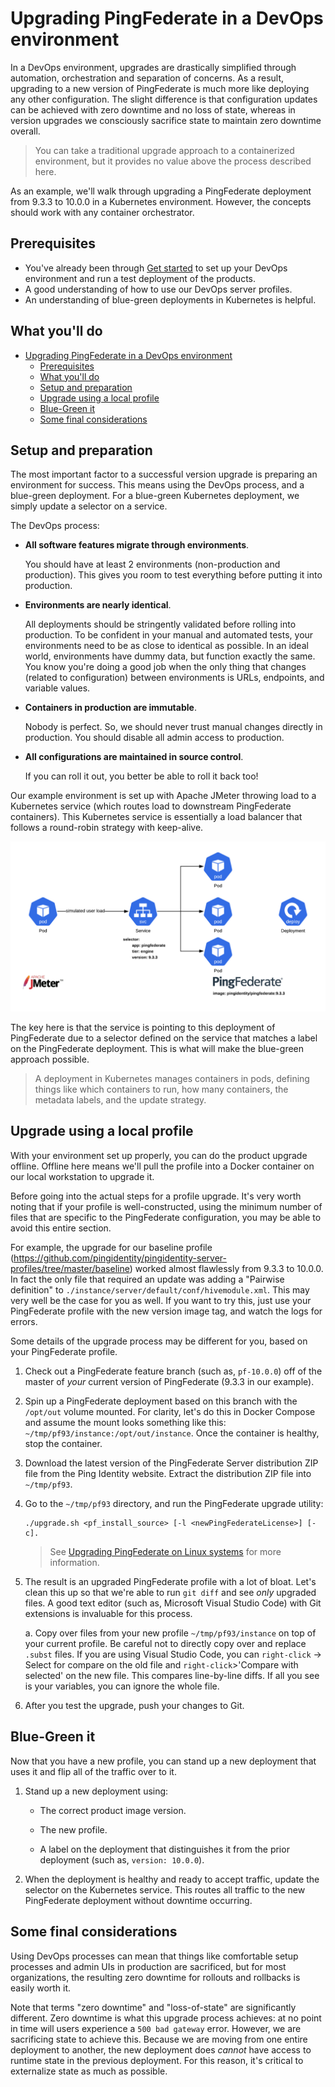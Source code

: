 # Upgrading PingFederate in a DevOps environment

In a DevOps environment, upgrades are drastically simplified through automation, orchestration and separation of concerns. As a result, upgrading to a new version of PingFederate is much more like deploying any other configuration. <!-- (link here to doc explaining config deployments) --> The slight difference is that configuration updates can be achieved with zero downtime and no loss of state, whereas in version upgrades we consciously sacrifice state to maintain zero downtime overall.

> You can take a traditional upgrade approach to a containerized environment, but it provides no value above the process described here.

As an example, we'll walk through upgrading a PingFederate deployment from 9.3.3 to 10.0.0 in a Kubernetes environment. However, the concepts should work with any container orchestrator.

## Prerequisites

* You've already been through [Get started](../get-started/getStarted.md) to set up your DevOps environment and run a test deployment of the products.
* A good understanding of how to use our DevOps server profiles.
* An understanding of blue-green deployments in Kubernetes is helpful.

## What you'll do

- [Upgrading PingFederate in a DevOps environment](#upgrading-pingfederate-in-a-devops-environment)
  - [Prerequisites](#prerequisites)
  - [What you'll do](#what-youll-do)
  - [Setup and preparation](#setup-and-preparation)
  - [Upgrade using a local profile](#upgrade-using-a-local-profile)
  - [Blue-Green it](#blue-green-it)
  - [Some final considerations](#some-final-considerations)

## Setup and preparation

The most important factor to a successful version upgrade is preparing an environment for success. This means using the DevOps process, and a blue-green deployment. For a blue-green Kubernetes deployment, we simply update a selector on a service.

The DevOps process:

* **All software features migrate through environments**.

  You should have at least 2 environments (non-production and production). This gives you room to test everything before putting it into production.

* **Environments are nearly identical**.

  All deployments should be stringently validated before rolling into production. To be confident in your manual and automated tests, your environments need to be as close to identical as possible. In an ideal world, environments have dummy data, but function exactly the same. You know you're doing a good job when the only thing that changes (related to configuration) between environments is URLs, endpoints, and variable values.

* **Containers in production are immutable**.

  Nobody is perfect. So, we should never trust manual changes directly in production. You should disable all admin access to production.

* **All configurations are maintained in source control**.

  If you can roll it out, you better be able to roll it back too!

Our example environment is set up with Apache JMeter throwing load to a Kubernetes service (which routes load to downstream PingFederate containers). This Kubernetes service is essentially a load balancer that follows a round-robin strategy with keep-alive.

![alt text](../images/pf-upgrade_1_version9.3.3.png "Initial deployment")

The key here is that the service is pointing to this deployment of PingFederate due to a selector defined on the service that matches a label on the PingFederate deployment. This is what will make the blue-green approach possible.

> A deployment in Kubernetes manages containers in pods, defining things like which containers to run, how many containers, the metadata labels, and the update strategy.

## Upgrade using a local profile

With your environment set up properly, you can do the product upgrade offline. Offline here means we'll pull the profile into a Docker container on our local workstation to upgrade it.

Before going into the actual steps for a profile upgrade. It's very worth noting that if your profile is well-constructed, using the minimum number of files that are specific to the PingFederate configuration, you may be able to avoid this entire section.

For example, the upgrade for our baseline profile (https://github.com/pingidentity/pingidentity-server-profiles/tree/master/baseline) worked almost flawlessly from 9.3.3 to 10.0.0. In fact the only file that required an update was adding a "Pairwise definition" to `./instance/server/default/conf/hivemodule.xml`. This may very well be the case for you as well. If you want to try this, just use your PingFederate profile with the new version image tag, and watch the logs for errors.

Some details of the upgrade process may be different for you, based on your PingFederate profile.
<!--- TODO: link to PF profile --->

1. Check out a PingFederate feature branch (such as, `pf-10.0.0`) off of the master of _your_ current version of PingFederate (9.3.3 in our example).

2. Spin up a PingFederate deployment based on this branch with the `/opt/out` volume mounted. For clarity, let's do this in Docker Compose and assume the mount looks something like this: `~/tmp/pf93/instance:/opt/out/instance`. Once the container is healthy, stop the container.

3. Download the latest version of the PingFederate Server distribution ZIP file from the Ping Identity website. Extract the distribution ZIP file into `~/tmp/pf93`.

4. Go to the `~/tmp/pf93` directory, and run the PingFederate upgrade utility:

   ```shell
   ./upgrade.sh <pf_install_source> [-l <newPingFederateLicense>] [-c].
   ```

   > See [Upgrading PingFederate on Linux systems](https://docs.pingidentity.com/bundle/pingfederate-100/page/ukh1564003034797.html) for more information.

5. The result is an upgraded PingFederate profile with a lot of bloat. Let's clean this up so that we're able to run `git diff` and see _only_ upgraded files. A good text editor (such as, Microsoft Visual Studio Code) with Git extensions is invaluable for this process.

   a. Copy over files from your new profile `~/tmp/pf93/instance` on top of your current profile. Be careful not to directly copy over and replace `.subst` files. If you are using Visual Studio Code, you can `right-click` -> Select for compare on the old file and `right-click`>'Compare with selected' on the new file. This compares line-by-line diffs. If all you see is your variables, you can ignore the whole file.

6. After you test the upgrade, push your changes to Git.

## Blue-Green it

Now that you have a new profile, you can stand up a new deployment that uses it and flip all of the traffic over to it.

1. Stand up a new deployment using:

   * The correct product image version.

   * The new profile.

   * A label on the deployment that distinguishes it from the prior deployment (such as, `version: 10.0.0`).

2. When the deployment is healthy and ready to accept traffic, update the selector on the Kubernetes service. This routes all traffic to the new PingFederate deployment without downtime occurring.

## Some final considerations

Using DevOps processes can mean that things like comfortable setup processes and admin UIs in production are sacrificed, but for most organizations, the resulting zero downtime for rollouts and rollbacks is easily worth it.

Note that terms "zero downtime" and "loss-of-state" are significantly different. Zero downtime is what this upgrade process achieves: at no point in time will users experience a `500 bad gateway` error. However, we are sacrificing state to achieve this. Because we are moving from one entire deployment to another, the new deployment does _cannot_ have access to runtime state in the previous deployment. For this reason, it's critical to externalize state as much as possible.
